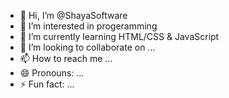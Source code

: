 - 👋 Hi, I’m @ShayaSoftware
- 👀 I’m interested in progeramming
- 🌱 I’m currently learning HTML/CSS & JavaScript
- 💞️ I’m looking to collaborate on ...
- 📫 How to reach me ...
- 😄 Pronouns: ...
- ⚡ Fun fact: ...

<!---
ShayaSoftware/ShayaSoftware is a ✨ special ✨ repository because its `README.md` (this file) appears on your GitHub profile.
You can click the Preview link to take a look at your changes.
--->
